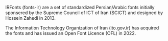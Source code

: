 IRFonts (fonts-ir) are a set of standardized Persian/Arabic fonts initially sponsered by the Supreme Council of ICT of Iran (SCICT) and designed by Hossein Zahedi in 2013.

The Information Technology Organization of Iran (ito.gov.ir) has acquired the fonts and has issued an Open Font Licence (OFL) in 2022.
